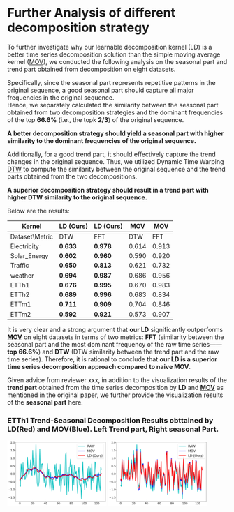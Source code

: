 # Further Analysis of different decomposition strategy

To further investigate why our learnable decomposition kernel (LD) is a better time series decomposition solution than 
the simple moving average kernel ([MOV](https://arxiv.org/abs/2106.13008)), we conducted the following analysis on the seasonal part and trend part obtained from decomposition on eight datasets. 

Specifically, since the seasonal part represents repetitive patterns in the original sequence, 
a good seasonal part should capture all major frequencies in the original sequence.        
Hence, we separately calculated the similarity between the seasonal part obtained from
two decomposition strategies and the dominant frequencies of the top **66.6%** (i.e., the topk **2/3**) of the original sequence.

**A better decomposition strategy should yield a seasonal part with higher similarity to the dominant frequencies of the original sequence.**

Additionally, for a good trend part, it should effectively capture the trend changes in the original sequence. 
Thus, we utilized Dynamic Time Warping [DTW](https://doi.org/10.1007/978-3-540-74048-3_4) to compute the similarity between the original sequence and the trend parts obtained from the two decompositions. 

**A superior decomposition strategy should result in a trend part with higher DTW similarity to the original sequence.**

Below are the results:

| Kernel         | LD (Ours) |   LD (Ours)    | MOV     |    MOV     |
|----------------|-----------|-------|---------|-------|
| Dataset\Metric | DTW       | FFT   | DTW     | FFT   |
| Electricity    | **0.633**     | **0.978** | 0.614   | 0.913 |
| Solar_Energy   | **0.602**     | **0.960** | 0.590   | 0.920 |
| Traffic        | **0.650**     | **0.813** | 0.621   | 0.732 |
| weather        | **0.694**     | **0.987** | 0.686   | 0.956 |
| ETTh1          | **0.676**     | **0.995** | 0.670   | 0.983 |
| ETTh2          | **0.689**     | **0.996** | 0.683   | 0.834 |
| ETTm1          | **0.711**     | **0.909** | 0.704   | 0.846 |
| ETTm2          | **0.592**     | **0.921** | 0.573   | 0.907 |

It is very clear and a strong argument that **our LD** significantly outperforms **[MOV](https://arxiv.org/abs/2106.13008)** on eight datasets in terms of two metrics: **FFT** (similarity between the seasonal part and the most dominant frequency of the raw time series——**top 66.6%**) and **DTW** (DTW similarity between the trend part and the raw time series). Therefore, it is rational to conclude that **our LD is a superior time series decomposition approach compared to naive MOV**.

Given advice from reviewer xxx, in addition to the visualization results of the **trend part** obtained from the time series decomposition by **LD** and **[MOV](https://arxiv.org/abs/2106.13008)** as mentioned in the original paper, we further provide the visualization results of the **seasonal part** here.

### ETTh1 Trend-Seasonal Decomposition Results obttained by LD(Red) and MOV(Blue). Left Trend part, Right seasonal Part.
<img src="ETTh1/trend.png" alt="ETTh1 trend" width=45%> <img src="ETTh1/season.png" alt="ETTh1 seasonal" width=45%>








